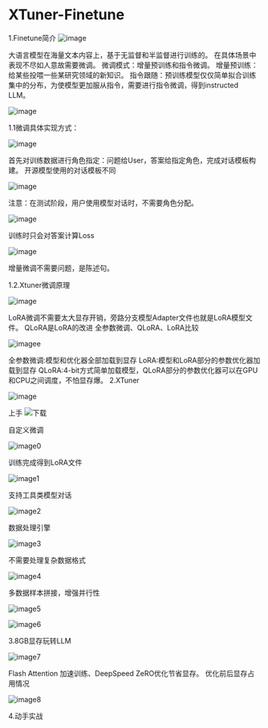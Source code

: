 # XTuner-Finetune
1.Finetune简介
![image](https://github.com/hui1feng/XTuner-Finetune/assets/126125104/5d801ae6-9a87-4ae3-9619-4bb8a187e55f)

大语言模型在海量文本内容上，基于无监督和半监督进行训练的。
在具体场景中表现不尽如人意故需要微调。
微调模式：增量预训练和指令微调。
增量预训练：给某些投喂一些某研究领域的新知识。
指令跟随：预训练模型仅仅简单拟合训练集中的分布，为使模型更加服从指令，需要进行指令微调，得到instructed LLM。

![image](https://github.com/hui1feng/XTuner-Finetune/assets/126125104/9f854615-6890-4c57-83b2-c77f58273f43)

1.1微调具体实现方式：

![image](https://github.com/hui1feng/XTuner-Finetune/assets/126125104/f0b1011d-b0fa-4190-af72-9e395dad6317)

首先对训练数据进行角色指定：问题给User，答案给指定角色，完成对话模板构建。
开源模型使用的对话模板不同

![image](https://github.com/hui1feng/XTuner-Finetune/assets/126125104/a73611b7-dd88-44e5-bdc3-d1c8bb158327)

注意：在测试阶段，用户使用模型对话时，不需要角色分配。

![image](https://github.com/hui1feng/XTuner-Finetune/assets/126125104/bbfb3cee-d29e-427a-80e7-b3c64157c314)

训练时只会对答案计算Loss

![image](https://github.com/hui1feng/XTuner-Finetune/assets/126125104/050cb42e-8d35-4c76-8573-d59649e686e9)

增量微调不需要问题，是陈述句。

1.2.Xtuner微调原理

![image](https://github.com/hui1feng/XTuner-Finetune/assets/126125104/302b9fa6-6590-4f82-a0ef-8f1577027c42)


LoRA微调不需要太大显存开销，旁路分支模型Adapter文件也就是LoRA模型文件。
QLoRA是LoRA的改进
全参数微调、QLoRA、LoRA比较

![imagee](https://github.com/hui1feng/XTuner-Finetune/assets/126125104/61dbe0a8-e3bd-4276-a37f-2a39234410a1)


全参数微调:模型和优化器全部加载到显存
LoRA:模型和LoRA部分的参数优化器加载到显存
QLoRA:4-bit方式简单加载模型，QLoRA部分的参数优化器可以在GPU和CPU之间调度，不怕显存爆。
2.XTuner

![image](https://github.com/hui1feng/XTuner-Finetune/assets/126125104/27d435e9-718a-43f4-b49e-80b2fab9e5fb)

上手
![下载](https://github.com/hui1feng/XTuner-Finetune/assets/126125104/e01852cd-d03c-4972-844e-f87a19c85df3)


自定义微调

![image0](https://github.com/hui1feng/XTuner-Finetune/assets/126125104/f719b5e7-aab2-4222-9570-3bc8cb7fef50)

训练完成得到LoRA文件

![image1](https://github.com/hui1feng/XTuner-Finetune/assets/126125104/b506ae43-1d95-4fd2-98b5-43740405c7c3)


支持工具类模型对话

![image2](https://github.com/hui1feng/XTuner-Finetune/assets/126125104/286e98ef-2b03-4230-a0b5-6c244b64191c)

数据处理引擎

![image3](https://github.com/hui1feng/XTuner-Finetune/assets/126125104/371b7a06-ce89-4684-81db-4160d2fb0832)


不需要处理复杂数据格式

![image4](https://github.com/hui1feng/XTuner-Finetune/assets/126125104/7ed3f73d-9b6d-4fba-ba1e-b668f49bf401)


多数据样本拼接，增强并行性

![image5](https://github.com/hui1feng/XTuner-Finetune/assets/126125104/60d701a1-90c3-41e1-935a-1e7cb6c6c209)


![image6](https://github.com/hui1feng/XTuner-Finetune/assets/126125104/f5185178-4d45-40e5-88b3-4eae19e9943a)


3.8GB显存玩转LLM

![image7](https://github.com/hui1feng/XTuner-Finetune/assets/126125104/935dcd6a-9885-40a2-9b69-b90444d40f96)


Flash Attention 加速训练、DeepSpeed ZeRO优化节省显存。
优化前后显存占用情况

![image8](https://github.com/hui1feng/XTuner-Finetune/assets/126125104/296116d8-7c30-46c9-899c-92e383bd0d3e)


4.动手实战

